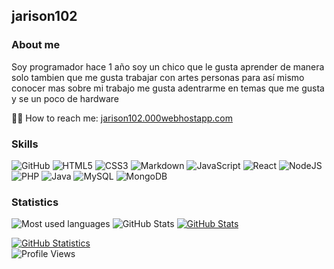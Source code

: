 
## jarison102

### About me
Soy programador hace 1 año soy un chico que le gusta aprender de manera solo tambien que me gusta trabajar con artes personas para así mismo conocer mas sobre mi trabajo me gusta adentrarme en temas que me gusta y se un poco de hardware


👨‍💻 How to reach me: <a href="https://proyectoejs.herokuapp.com/" target="_blank">jarison102.000webhostapp.com</a> 

### Skills
![GitHub](https://img.shields.io/badge/-GitHub-%23000?logo=github&logoColor=white&style=flat)
![HTML5](https://img.shields.io/badge/HTML-%23DE4B25.svg?style=flat&logo=html5&logoColor=white)
![CSS3](https://img.shields.io/badge/CSS-%230174B8.svg?style=flat&logo=css3&logoColor=white)
![Markdown](https://img.shields.io/badge/Markdown-000000?style=flat&logo=markdown&logoColor=white)
![JavaScript](https://img.shields.io/badge/JavaScript-%23323330.svg?style=flat&logo=javascript&logoColor=%23F7DF1E)
![React](https://img.shields.io/badge/React-20232A?style=flat&logo=react&logoColor=61DAFB)
![NodeJS](https://img.shields.io/badge/Node.js-43853D?style=flat&logo=node.js&logoColor=white)
![PHP](https://img.shields.io/badge/PHP-777BB4?style=flat&logo=php&logoColor=white)
![Java](https://img.shields.io/badge/Java-ED8B00?style=flat&logo=java&logoColor=white)
![MySQL](https://img.shields.io/badge/MySQL-006C91?style=flat&logo=mysql&logoColor=white)
![MongoDB](	https://img.shields.io/badge/MongoDB-4EA94B?style=flat&logo=mongodb&logoColor=white)

### Statistics
<div align="">

<img src="https://github-readme-stats.vercel.app/api/top-langs/?username=jarison102&layout=compact&theme=chartreuse-dark&hide_border=true&langs_count=10" width="" alt="Most used languages">
<img src="https://github-readme-streak-stats.herokuapp.com/?user=jarison102&theme=chartreuse-dark&background=000000&hide_border=true" width="" alt="GitHub Stats">
<a href="https://github.com/jarison102"> 
<a href="https://github.com/jarison102"><img src="https://github-readme-stats.vercel.app/api?username=jarison102&show_icons=true&theme=chartreuse-dark&hide_border=true" width="" alt="GitHub Stats"></a><br>
  
<a href="https://github.com/jarison102"><img src="https://github-profile-trophy.vercel.app/?username=jarison102&theme=darkhub&row=1&column4&margin-w=05&margin-h=5" width="" alt="GitHub Statistics"></a><br>
![Profile Views](https://komarev.com/ghpvc/?username=jarison102&label=PROFILE+VIEWS)

